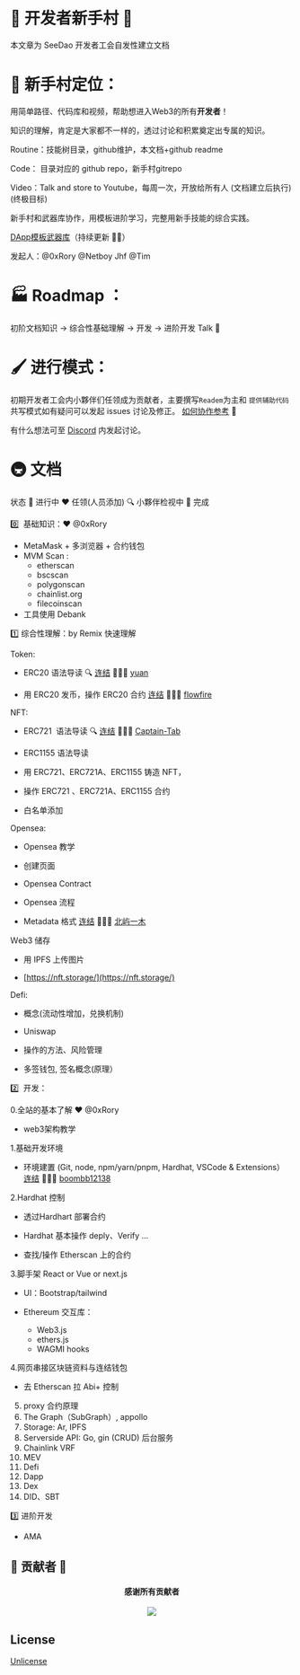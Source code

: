 # 👶 开发者新手村 🌴

本文章为 SeeDao 开发者工会自发性建立文档

# 👀 新手村定位：
用简单路径、代码库和视频，帮助想进入Web3的所有**开发者**！

知识的理解，肯定是大家都不一样的，透过讨论和积累奠定出专属的知识。

Routine：技能树目录，github维护，本文档+github readme

Code： 目录对应的 github repo，新手村gitrepo

Video：Talk and store to Youtube，每周一次，开放给所有人 (文档建立后执行)(终极目标)

新手村和武器库协作，用模板进阶学习，完整用新手技能的综合实践。

[DApp模板武器库](https://www.notion.so/42ba7e39d1004033a031d95f1717932a)（持续更新 🕵️‍♂️）

发起人：@0xRory @Netboy Jhf @Tim

# 🏭 Roadmap ：
初阶文档知识 → 综合性基础理解 → 开发 → 进阶开发 Talk   🛫

# 🖌 进行模式：

初期开发者工会内小夥伴们任领成为贡献者，主要撰写`Readem`为主和 `提供辅助代码`
共写模式如有疑问可以发起 issues 讨论及修正。
[如何协作参考](https://github.com/SeeDAO-OpenSource/DEV-NoviceVillage/tree/master/%E5%A6%82%E4%BD%95%E5%85%B1%E5%90%8C%E5%8D%8F%E4%BD%9C) 🙆

有什么想法可至 [Discord](https://discord.com/channels/841189467128594442/981541836076220507) 内发起讨论。


# 🚇 文档

状态 🏃 进行中 ❤️ 任领(人员添加) 🔍 小夥伴检视中 🎉 完成

0️⃣  基础知识：❤️ @0xRory

- MetaMask + 多浏览器 + 合约钱包
- MVM Scan :
  - etherscan
  - bscscan
  - polygonscan
  - chainlist.org
  - filecoinscan
- 工具使用 Debank

1️⃣ 综合性理解：by Remix 快速理解

Token:

- ERC20 语法导读 🔍 [连结](https://github.com/SeeDAO-OpenSource/DEV-NoviceVillage/blob/master/1.%E7%BB%BC%E5%90%88%E6%80%A7%E7%90%86%E8%A7%A3/Token/ERC20-%E6%A0%87%E5%87%86%E6%BA%90%E4%BB%A3%E7%A0%81-%E8%AF%AD%E6%B3%95%E5%AF%BC%E8%AF%BB.md)   🙋🙋🙋 [yuan](https://github.com/dandansad)



- 用 ERC20 发币，操作 ERC20 合约 [连结](https://github.com/SeeDAO-OpenSource/DEV-NoviceVillage/tree/master/1.%E7%BB%BC%E5%90%88%E6%80%A7%E7%90%86%E8%A7%A3/Token/%E9%83%A8%E7%BD%B2%E5%92%8C%E8%B0%83%E7%94%A8ERC20%E5%90%88%E7%BA%A6)   🙋🙋🙋 [flowfire](https://github.com/flowfire)



NFT:

- ERC721  语法导读 🔍 [连结](https://github.com/SeeDAO-OpenSource/DEV-NoviceVillage/blob/master/1.%E7%BB%BC%E5%90%88%E6%80%A7%E7%90%86%E8%A7%A3/NFT/ERC721%E8%AA%9E%E6%B3%95%E5%B0%8E%E8%AE%80.md)   🙋🙋🙋 [Captain-Tab](https://github.com/Captain-Tab)

- ERC1155 语法导读

- 用 ERC721、ERC721A、ERC1155 铸造 NFT，

- 操作 ERC721 、ERC721A、ERC1155 合约

- 白名单添加

Opensea:

* Opensea 教学

* 创建页面

* Opensea Contract

* Opensea 流程

* Metadata 格式 [连结](https://github.com/SeeDAO-OpenSource/DEV-NoviceVillage/blob/master/1.%E7%BB%BC%E5%90%88%E6%80%A7%E7%90%86%E8%A7%A3/Opensea/metadata/Metadata%20%E6%A0%BC%E5%BC%8F.md) 🙋🙋🙋 [北屿一木](https://github.com/iNorthIsle)

Ｗeb3 储存

* 用 IPFS 上传图片

* [https://nft.storage/](https://nft.storage/)

Defi:

* 概念(流动性增加，兑换机制)

* Uniswap

* 操作的方法、风险管理

* 多签钱包, 签名概念(原理）

2️⃣  开发：

0.全站的基本了解 ❤️ @0xRory

* web3架构教学


1.基础开发环境

* 环境建置 (Git, node, npm/yarn/pnpm, Hardhat, VSCode & Extensions）
[连结](https://github.com/SeeDAO-OpenSource/DEV-NoviceVillage/blob/master/2.%E5%BC%80%E5%8F%91/1.%E5%9F%BA%E7%A1%80%E5%BC%80%E5%8F%91%E7%8E%AF%E5%A2%83/REDME.md) 🙋🙋🙋 [boombb12138](https://github.com/boombb12138)


2.Hardhat 控制

* 透过Hardhart 部署合约

* Hardhat 基本操作 deply、Verify ... 

* 查找/操作 Etherscan 上的合约

3.脚手架 React or Vue or next.js

* UI：Bootstrap/tailwind

* Ethereum 交互库：
  - Web3.js
  - ethers.js
  - WAGMI hooks

4.网页串接区块链资料与连结钱包
  * 去 Etherscan 拉 Abi+ 控制

5.  proxy 合约原理
6.  The Graph（SubGraph）, appollo
7.  Storage: Ar, IPFS
8.  Serverside API: Go, gin (CRUD) 后台服务
9.  Chainlink VRF
10. MEV
11. Defi
12. Dapp
13. Dex
14. DID、SBT


3️⃣ 进阶开发

- AMA

## 🔱 贡献者 🔱

<div align="center">
  <h4 align="center">
    感谢所有贡献者
  </h4>
  <a href="https://github.com/SeeDAO-OpenSource/DEV-NoviceVillage/graphs/contributors">
    <img src="https://contrib.rocks/image?repo=SeeDAO-OpenSource/DEV-NoviceVillage" />
  </a>
</div>


## License

[Unlicense](https://unlicense.org)
